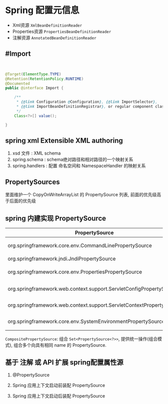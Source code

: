 # Spring 配置元信息

- Xml资源 `XmlBeanDefinitionReader`
- Properties资源 `PropertiesBeanDefinitionReader`
- 注解资源 `AnnotatedBeanDefinitionReader`




## #Import

```java


@Target(ElementType.TYPE)
@Retention(RetentionPolicy.RUNTIME)
@Documented
public @interface Import {

    /**
     * {@link Configuration @Configuration}, {@link ImportSelector},
     * {@link ImportBeanDefinitionRegistrar}, or regular component classes to import.
     */
    Class<?>[] value();

}
```


## spring xml Extensible  XML authoring

1. xsd 文件         :  XML schema
2. spring.schema    : schema绝对路径和相对路径的一个映射关系
3. spring.handlers  : 配置 命名空间和 NamespaceHandler 的映射关系 




## PropertySources

里面维护一个  CopyOnWriteArrayList  的 PropertySource 列表, 前面的优先级高于后面的优先级



## spring 内建实现  PropertySource

| PropertySource | desc |
| ---- | ---- |
|org.springframework.core.env.CommandLinePropertySource | 命令行配置属性源 |
|org.springframework.jndi.JndiPropertySource            | jndi配置属性源 |
|org.springframework.core.env.PropertiesPropertySource  | Prooperties配置属性源|
|org.springframework.web.context.support.ServletConfigPropertySource    | 单个 Servlet配置 |
|org.springframework.web.context.support.ServletContextPropertySource   | ServletContext 配置|
|org.springframework.core.env.SystemEnvironmentPropertySource   |    环境变量属性配置 |


`CompositePropertySource`: 组合 `Set<PropertySource<?>>`, 提供统一操作(组合模式), 组合多个向具有相同 name 的 PropertySource.



## 基于 注解 或 API 扩展 spring配置属性源



1. @PropertySource



2. Spring 应用上下文启动前装配 PropertySource



3. Spring 应用上下文启动后装配 PropertySource

